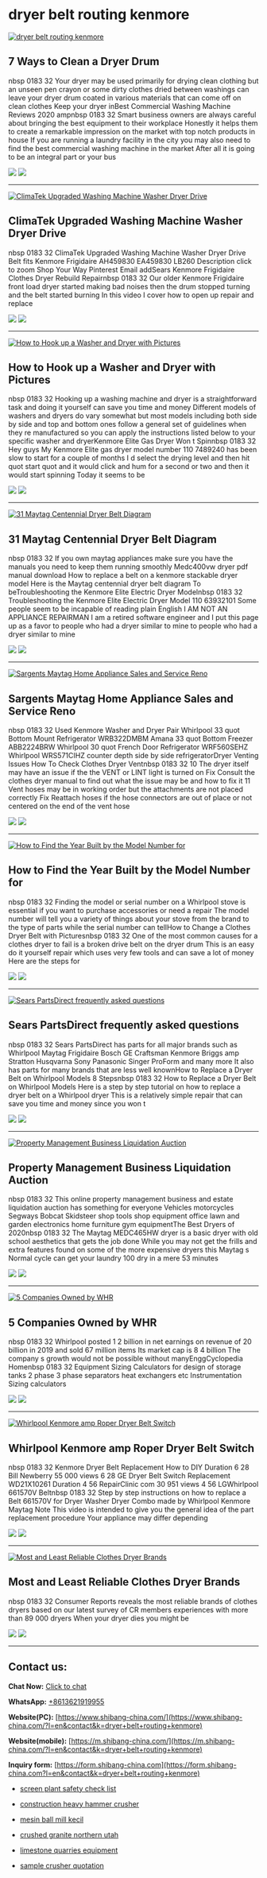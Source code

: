 # dryer belt routing kenmore

<a href="https://swt.shibang-china.com/?l=en&img&k=dryer+belt+routing+kenmore" target="_blank">![dryer belt routing kenmore](http://static.shibang-china.com/all-800x300/1141.jpg)</a>

## 7 Ways to Clean a Dryer Drum
nbsp 0183 32 Your dryer may be used primarily for drying clean clothing but an unseen pen crayon or some dirty clothes dried between washings can leave your dryer drum coated in various materials that can come off on clean clothes Keep your dryer inBest Commercial Washing Machine Reviews 2020 ampnbsp 0183 32 Smart business owners are always careful about bringing the best equipment to their workplace Honestly it helps them to create a remarkable impression on the market with top notch products in house If you are running a laundry facility in the city you may also need to find the best commercial washing machine in the market After all it is going to be an integral part or your bus


<a href="https://whatsapp.shibangsoft.com/WhatsApp.php" target="_blank" title="WhatsApp">![](http://static.shibang-china.com/icon/whatsapp.png)</a> <a href="https://swt.shibang-china.com/?l=en&icon&k=dryer+belt+routing+kenmore" target="_blank">![](http://static.shibang-china.com/icon/chat-en.png)</a>

---

<a href="https://swt.shibang-china.com/?l=en&img&k=dryer+belt+routing+kenmore" target="_blank">![ClimaTek Upgraded Washing Machine Washer Dryer Drive](http://static.shibang-china.com/all-800x300/875.jpg)</a>

## ClimaTek Upgraded Washing Machine Washer Dryer Drive
nbsp 0183 32 ClimaTek Upgraded Washing Machine Washer Dryer Drive Belt fits Kenmore Frigidaire AH459830 EA459830 LB260 Description click to zoom Shop Your Way Pinterest Email addSears Kenmore Frigidaire Clothes Dryer Rebuild Repairnbsp 0183 32 Our older Kenmore Frigidaire front load dryer started making bad noises then the drum stopped turning and the belt started burning In this video I cover how to open up repair and replace


<a href="https://whatsapp.shibangsoft.com/WhatsApp.php" target="_blank" title="WhatsApp">![](http://static.shibang-china.com/icon/whatsapp.png)</a> <a href="https://swt.shibang-china.com/?l=en&icon&k=dryer+belt+routing+kenmore" target="_blank">![](http://static.shibang-china.com/icon/chat-en.png)</a>

---

<a href="https://swt.shibang-china.com/?l=en&img&k=dryer+belt+routing+kenmore" target="_blank">![How to Hook up a Washer and Dryer with Pictures](http://static.shibang-china.com/all-800x300/786.jpg)</a>

## How to Hook up a Washer and Dryer with Pictures
nbsp 0183 32 Hooking up a washing machine and dryer is a straightforward task and doing it yourself can save you time and money Different models of washers and dryers do vary somewhat but most models including both side by side and top and bottom ones follow a general set of guidelines when they re manufactured so you can apply the instructions listed below to your specific washer and dryerKenmore Elite Gas Dryer Won t Spinnbsp 0183 32 Hey guys My Kenmore Elite gas dryer model number 110 7489240 has been slow to start for a couple of months I d select the drying level and then hit quot start quot and it would click and hum for a second or two and then it would start spinning Today it seems to be


<a href="https://whatsapp.shibangsoft.com/WhatsApp.php" target="_blank" title="WhatsApp">![](http://static.shibang-china.com/icon/whatsapp.png)</a> <a href="https://swt.shibang-china.com/?l=en&icon&k=dryer+belt+routing+kenmore" target="_blank">![](http://static.shibang-china.com/icon/chat-en.png)</a>

---

<a href="https://swt.shibang-china.com/?l=en&img&k=dryer+belt+routing+kenmore" target="_blank">![31 Maytag Centennial Dryer Belt Diagram](http://static.shibang-china.com/all-800x300/1479.jpg)</a>

## 31 Maytag Centennial Dryer Belt Diagram
nbsp 0183 32 If you own maytag appliances make sure you have the manuals you need to keep them running smoothly Medc400vw dryer pdf manual download How to replace a belt on a kenmore stackable dryer model Here is the Maytag centennial dryer belt diagram To beTroubleshooting the Kenmore Elite Electric Dryer Modelnbsp 0183 32 Troubleshooting the Kenmore Elite Electric Dryer Model 110 63932101 Some people seem to be incapable of reading plain English I AM NOT AN APPLIANCE REPAIRMAN I am a retired software engineer and I put this page up as a favor to people who had a dryer similar to mine to people who had a dryer similar to mine


<a href="https://whatsapp.shibangsoft.com/WhatsApp.php" target="_blank" title="WhatsApp">![](http://static.shibang-china.com/icon/whatsapp.png)</a> <a href="https://swt.shibang-china.com/?l=en&icon&k=dryer+belt+routing+kenmore" target="_blank">![](http://static.shibang-china.com/icon/chat-en.png)</a>

---

<a href="https://swt.shibang-china.com/?l=en&img&k=dryer+belt+routing+kenmore" target="_blank">![Sargents Maytag Home Appliance Sales and Service Reno](http://static.shibang-china.com/all-800x300/621.jpg)</a>

## Sargents Maytag Home Appliance Sales and Service Reno
nbsp 0183 32 Used Kenmore Washer and Dryer Pair Whirlpool 33 quot Bottom Mount Refrigerator WRB322DMBM Amana 33 quot Bottom Freezer ABB2224BRW Whirlpool 30 quot French Door Refrigerator WRF560SEHZ Whirlpool WRS571CIHZ counter depth side by side refrigeratorDryer Venting Issues How To Check Clothes Dryer Ventnbsp 0183 32 10 The dryer itself may have an issue if the the VENT or LINT light is turned on Fix Consult the clothes dryer manual to find out what the issue may be and how to fix it 11 Vent hoses may be in working order but the attachments are not placed correctly Fix Reattach hoses if the hose connectors are out of place or not centered on the end of the vent hose


<a href="https://whatsapp.shibangsoft.com/WhatsApp.php" target="_blank" title="WhatsApp">![](http://static.shibang-china.com/icon/whatsapp.png)</a> <a href="https://swt.shibang-china.com/?l=en&icon&k=dryer+belt+routing+kenmore" target="_blank">![](http://static.shibang-china.com/icon/chat-en.png)</a>

---

<a href="https://swt.shibang-china.com/?l=en&img&k=dryer+belt+routing+kenmore" target="_blank">![How to Find the Year Built by the Model Number for](http://static.shibang-china.com/all-800x300/381.jpg)</a>

## How to Find the Year Built by the Model Number for
nbsp 0183 32 Finding the model or serial number on a Whirlpool stove is essential if you want to purchase accessories or need a repair The model number will tell you a variety of things about your stove from the brand to the type of parts while the serial number can tellHow to Change a Clothes Dryer Belt with Picturesnbsp 0183 32 One of the most common causes for a clothes dryer to fail is a broken drive belt on the dryer drum This is an easy do it yourself repair which uses very few tools and can save a lot of money Here are the steps for


<a href="https://whatsapp.shibangsoft.com/WhatsApp.php" target="_blank" title="WhatsApp">![](http://static.shibang-china.com/icon/whatsapp.png)</a> <a href="https://swt.shibang-china.com/?l=en&icon&k=dryer+belt+routing+kenmore" target="_blank">![](http://static.shibang-china.com/icon/chat-en.png)</a>

---

<a href="https://swt.shibang-china.com/?l=en&img&k=dryer+belt+routing+kenmore" target="_blank">![Sears PartsDirect frequently asked questions](http://static.shibang-china.com/all-800x300/1475.jpg)</a>

## Sears PartsDirect frequently asked questions
nbsp 0183 32 Sears PartsDirect has parts for all major brands such as Whirlpool Maytag Frigidaire Bosch GE Craftsman Kenmore Briggs amp Stratton Husqvarna Sony Panasonic Singer ProForm and many more It also has parts for many brands that are less well knownHow to Replace a Dryer Belt on Whirlpool Models 8 Stepsnbsp 0183 32 How to Replace a Dryer Belt on Whirlpool Models Here is a step by step tutorial on how to replace a dryer belt on a Whirlpool dryer This is a relatively simple repair that can save you time and money since you won t


<a href="https://whatsapp.shibangsoft.com/WhatsApp.php" target="_blank" title="WhatsApp">![](http://static.shibang-china.com/icon/whatsapp.png)</a> <a href="https://swt.shibang-china.com/?l=en&icon&k=dryer+belt+routing+kenmore" target="_blank">![](http://static.shibang-china.com/icon/chat-en.png)</a>

---

<a href="https://swt.shibang-china.com/?l=en&img&k=dryer+belt+routing+kenmore" target="_blank">![Property Management Business Liquidation Auction](http://static.shibang-china.com/all-800x300/798.jpg)</a>

## Property Management Business Liquidation Auction
nbsp 0183 32 This online property management business and estate liquidation auction has something for everyone Vehicles motorcycles Segways Bobcat Skidsteer shop tools shop equipment office lawn and garden electronics home furniture gym equipmentThe Best Dryers of 2020nbsp 0183 32 The Maytag MEDC465HW dryer is a basic dryer with old school aesthetics that gets the job done While you may not get the frills and extra features found on some of the more expensive dryers this Maytag s Normal cycle can get your laundry 100 dry in a mere 53 minutes


<a href="https://whatsapp.shibangsoft.com/WhatsApp.php" target="_blank" title="WhatsApp">![](http://static.shibang-china.com/icon/whatsapp.png)</a> <a href="https://swt.shibang-china.com/?l=en&icon&k=dryer+belt+routing+kenmore" target="_blank">![](http://static.shibang-china.com/icon/chat-en.png)</a>

---

<a href="https://swt.shibang-china.com/?l=en&img&k=dryer+belt+routing+kenmore" target="_blank">![5 Companies Owned by WHR](http://static.shibang-china.com/all-800x300/771.jpg)</a>

## 5 Companies Owned by WHR
nbsp 0183 32 Whirlpool posted 1 2 billion in net earnings on revenue of 20 billion in 2019 and sold 67 million items Its market cap is 8 4 billion The company s growth would not be possible without manyEnggCyclopedia Homenbsp 0183 32 Equipment Sizing Calculators for design of storage tanks 2 phase 3 phase separators heat exchangers etc Instrumentation Sizing calculators


<a href="https://whatsapp.shibangsoft.com/WhatsApp.php" target="_blank" title="WhatsApp">![](http://static.shibang-china.com/icon/whatsapp.png)</a> <a href="https://swt.shibang-china.com/?l=en&icon&k=dryer+belt+routing+kenmore" target="_blank">![](http://static.shibang-china.com/icon/chat-en.png)</a>

---

<a href="https://swt.shibang-china.com/?l=en&img&k=dryer+belt+routing+kenmore" target="_blank">![Whirlpool Kenmore amp Roper Dryer Belt Switch](http://static.shibang-china.com/all-800x300/518.jpg)</a>

## Whirlpool Kenmore amp Roper Dryer Belt Switch
nbsp 0183 32 Kenmore Dryer Belt Replacement How to DIY Duration 6 28 Bill Newberry 55 000 views 6 28 GE Dryer Belt Switch Replacement WD21X10261 Duration 4 56 RepairClinic com 30 951 views 4 56 LGWhirlpool 661570V Beltnbsp 0183 32 Step by step instructions on how to replace a Belt 661570V for Dryer Washer Dryer Combo made by Whirlpool Kenmore Maytag Note This video is intended to give you the general idea of the part replacement procedure Your appliance may differ depending


<a href="https://whatsapp.shibangsoft.com/WhatsApp.php" target="_blank" title="WhatsApp">![](http://static.shibang-china.com/icon/whatsapp.png)</a> <a href="https://swt.shibang-china.com/?l=en&icon&k=dryer+belt+routing+kenmore" target="_blank">![](http://static.shibang-china.com/icon/chat-en.png)</a>

---

<a href="https://swt.shibang-china.com/?l=en&img&k=dryer+belt+routing+kenmore" target="_blank">![Most and Least Reliable Clothes Dryer Brands](http://static.shibang-china.com/all-800x300/167.jpg)</a>

## Most and Least Reliable Clothes Dryer Brands
nbsp 0183 32 Consumer Reports reveals the most reliable brands of clothes dryers based on our latest survey of CR members experiences with more than 89 000 dryers When your dryer dies you might be

<a href="https://whatsapp.shibangsoft.com/WhatsApp.php" target="_blank" title="WhatsApp">![](http://static.shibang-china.com/icon/whatsapp.png)</a> <a href="https://swt.shibang-china.com/?l=en&icon&k=dryer+belt+routing+kenmore" target="_blank">![](http://static.shibang-china.com/icon/chat-en.png)</a>

---
## Contact us:

**Chat Now:** [Click to chat](https://swt.shibang-china.com?l=en&contact&k=dryer+belt+routing+kenmore)

**WhatsApp:**  [+8613621919955](https://whatsapp.shibangsoft.com/WhatsApp.php)

**Website(PC):** [https://www.shibang-china.com/](https://www.shibang-china.com/?l=en&contact&k=dryer+belt+routing+kenmore)

**Website(mobile):** [https://m.shibang-china.com/](https://m.shibang-china.com/?l=en&contact&k=dryer+belt+routing+kenmore)

**Inquiry form:** [https://form.shibang-china.com](https://form.shibang-china.com?l=en&contact&k=dryer+belt+routing+kenmore)

* [screen plant safety check list](../165/screen%20plant%20safety%20check%20list.md)

* [construction heavy hammer crusher](../167/construction%20heavy%20hammer%20crusher.md)

* [mesin ball mill kecil](../165/mesin%20ball%20mill%20kecil.md)

* [crushed granite northern utah](../164/crushed%20granite%20northern%20utah.md)

* [limestone quarries equipment](../169/limestone%20quarries%20equipment.md)

* [sample crusher quotation](../166/sample%20crusher%20quotation.md)